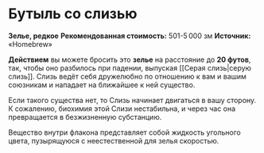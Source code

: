 # Бутыль со слизью

**Зелье, редкое**
**Рекомендованная стоимость:** 501-5 000 зм
**Источник:** «Homebrew»

**Действием** вы можете бросить это **зелье** на расстояние до **20 футов**, так, чтобы оно разбилось при падении, выпуская [[Серая слизь|серую слизь]]. Слизь ведёт себя дружелюбно по отношению к вам и вашим союзникам и нападает на ближайшее к ней существо.

Если такого существа нет, то Слизь начинает двигаться в вашу сторону. К сожалению, биохимия этой Слизи нестабильна, и через час она превращается в безжизненную субстанцию.

Вещество внутри флакона представляет собой жидкость угольного цвета, пузырящуюся с неестественной для зелья скоростью.